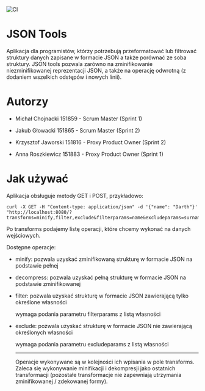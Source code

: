 ![CI](https://github.com/anroszkiewicz/IOD-L11-Beta/actions/workflows/ci.yml/badge.svg)

# JSON Tools

Aplikacja dla programistów, którzy potrzebują przeformatować lub filtrować struktury danych zapisane w formacie JSON a także porównać ze soba struktury. 
JSON tools pozwala zarówno na zminifikowanie niezminifikowanej reprezentacji JSON, a także na operację odwrotną (z dodaniem wszelkich odstępów i nowych linii).

# Autorzy

- Michał Chojnacki 151859 - Scrum Master (Sprint 1)

- Jakub Głowacki 151865 - Scrum Master (Sprint 2)

- Krzysztof Jaworski 151816 - Proxy Product Owner (Sprint 2)

- Anna Roszkiewicz 151883 - Proxy Product Owner (Sprint 1)

# Jak używać

Aplikacja obsługuje metody GET i POST, przykładowo:

```
curl -X GET -H "Content-type: application/json" -d '{"name": "Darth"}' "http://localhost:8080/?transforms=minify,filter,exclude&filterparams=name&excludeparams=surname"
```

Po transforms podajemy listę operacji, które chcemy wykonać na danych wejściowych.

Dostępne operacje:

- minify: pozwala uzyskać zminifikowaną strukturę w formacie JSON na podstawie pełnej

- decompress: pozwala uzyskać pełną strukturę w formacie JSON na podstawie zminifikowanej

- filter: pozwala uzyskać strukturę w formacie JSON zawierającą tylko określone własności

  wymaga podania parametru filterparams z listą własności

- exclude: pozwala uzyskać strukturę w formacie JSON nie zawierającą określonych własności

  wymaga podania parametru excludeparams z listą własności

  ---

  Operacje wykonywane są w kolejności ich wpisania w pole transforms. Zaleca się wykonywanie minifikacji i dekompresji jako ostatnich transformacji (pozostałe transformacje nie zapewniają utrzymania zminifikowanej / zdekowanej formy).
